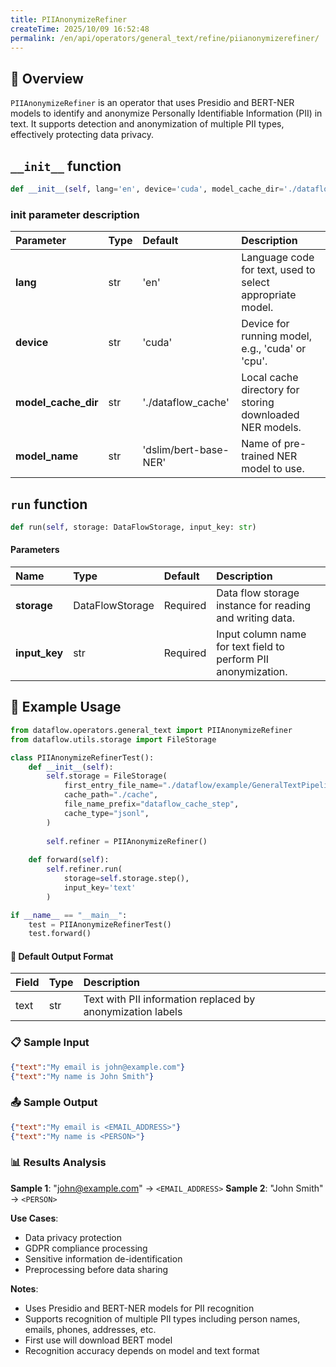 ```yaml
---
title: PIIAnonymizeRefiner
createTime: 2025/10/09 16:52:48
permalink: /en/api/operators/general_text/refine/piianonymizerefiner/
---
```


## 📘 Overview

`PIIAnonymizeRefiner` is an operator that uses Presidio and BERT-NER models to identify and anonymize Personally Identifiable Information (PII) in text. It supports detection and anonymization of multiple PII types, effectively protecting data privacy.

## `__init__` function

```python
def __init__(self, lang='en', device='cuda', model_cache_dir='./dataflow_cache', model_name='dslim/bert-base-NER')
```

### init parameter description

| Parameter          | Type | Default                | Description                         |
| :----------------- | :--- | :---------------------- | :---------------------------------- |
| **lang**           | str  | 'en'                    | Language code for text, used to select appropriate model. |
| **device**         | str  | 'cuda'                  | Device for running model, e.g., 'cuda' or 'cpu'. |
| **model_cache_dir** | str  | './dataflow_cache'      | Local cache directory for storing downloaded NER models. |
| **model_name**     | str  | 'dslim/bert-base-NER'   | Name of pre-trained NER model to use. |

## `run` function

```python
def run(self, storage: DataFlowStorage, input_key: str)
```

#### Parameters

| Name        | Type            | Default | Description                                       |
| :---------- | :-------------- | :------ | :------------------------------------------------ |
| **storage** | DataFlowStorage | Required | Data flow storage instance for reading and writing data. |
| **input_key** | str             | Required | Input column name for text field to perform PII anonymization. |

## 🧠 Example Usage

```python
from dataflow.operators.general_text import PIIAnonymizeRefiner
from dataflow.utils.storage import FileStorage

class PIIAnonymizeRefinerTest():
    def __init__(self):
        self.storage = FileStorage(
            first_entry_file_name="./dataflow/example/GeneralTextPipeline/pii_anonymize_test_input.jsonl",
            cache_path="./cache",
            file_name_prefix="dataflow_cache_step",
            cache_type="jsonl",
        )
        
        self.refiner = PIIAnonymizeRefiner()
        
    def forward(self):
        self.refiner.run(
            storage=self.storage.step(),
            input_key='text'
        )

if __name__ == "__main__":
    test = PIIAnonymizeRefinerTest()
    test.forward()
```

#### 🧾 Default Output Format

| Field | Type | Description |
| :--- | :---- | :---------- |
| text | str | Text with PII information replaced by anonymization labels |

### 📋 Sample Input

```json
{"text":"My email is john@example.com"}
{"text":"My name is John Smith"}
```

### 📤 Sample Output

```json
{"text":"My email is <EMAIL_ADDRESS>"}
{"text":"My name is <PERSON>"}
```

### 📊 Results Analysis

**Sample 1**: "john@example.com" → `<EMAIL_ADDRESS>`
**Sample 2**: "John Smith" → `<PERSON>`

**Use Cases**:
- Data privacy protection
- GDPR compliance processing
- Sensitive information de-identification
- Preprocessing before data sharing

**Notes**:
- Uses Presidio and BERT-NER models for PII recognition
- Supports recognition of multiple PII types including person names, emails, phones, addresses, etc.
- First use will download BERT model
- Recognition accuracy depends on model and text format
